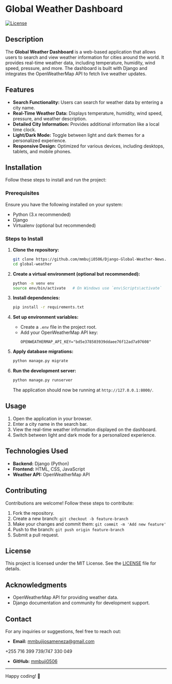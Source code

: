 # Global Weather Dashboard

[![License](https://img.shields.io/badge/License-MIT-blue.svg)](https://opensource.org/licenses/MIT)

## Description

The **Global Weather Dashboard** is a web-based application that allows users to search and view weather information for cities around the world. It provides real-time weather data, including temperature, humidity, wind speed, pressure, and more. The dashboard is built with Django and integrates the OpenWeatherMap API to fetch live weather updates.

## Features

- **Search Functionality:** Users can search for weather data by entering a city name.
- **Real-Time Weather Data:** Displays temperature, humidity, wind speed, pressure, and weather description.
- **Detailed City Information:** Provides additional information like a local time clock.
- **Light/Dark Mode:** Toggle between light and dark themes for a personalized experience.
- **Responsive Design:** Optimized for various devices, including desktops, tablets, and mobile phones.

## Installation

Follow these steps to install and run the project:

### Prerequisites

Ensure you have the following installed on your system:
- Python (3.x recommended)
- Django
- Virtualenv (optional but recommended)

### Steps to Install

1. **Clone the repository:**
   ```bash
   git clone https://github.com/mmbuji0506/Django-Global-Weather-News.git
   cd global-weather
   ```

2. **Create a virtual environment (optional but recommended):**
   ```bash
   python -m venv env
   source env/bin/activate   # On Windows use `env\Scripts\activate`
   ```

3. **Install dependencies:**
   ```bash
   pip install -r requirements.txt
   ```

4. **Set up environment variables:**
   - Create a `.env` file in the project root.
   - Add your OpenWeatherMap API key:
     ```
     OPENWEATHERMAP_API_KEY="bd5e378503939ddaee76f12ad7a97608"
     ```

5. **Apply database migrations:**
   ```bash
   python manage.py migrate
   ```

6. **Run the development server:**
   ```bash
   python manage.py runserver
   ```
   The application should now be running at `http://127.0.0.1:8000/`.

## Usage

1. Open the application in your browser.
2. Enter a city name in the search bar.
3. View the real-time weather information displayed on the dashboard.
4. Switch between light and dark mode for a personalized experience.

## Technologies Used

- **Backend:** Django (Python)
- **Frontend:** HTML, CSS, JavaScript
- **Weather API:** OpenWeatherMap API

## Contributing

Contributions are welcome! Follow these steps to contribute:

1. Fork the repository.
2. Create a new branch: `git checkout -b feature-branch`
3. Make your changes and commit them: `git commit -m 'Add new feature'`
4. Push to the branch: `git push origin feature-branch`
5. Submit a pull request.

## License

This project is licensed under the MIT License. See the [LICENSE](LICENSE) file for details.

## Acknowledgments

- OpenWeatherMap API for providing weather data.
- Django documentation and community for development support.

## Contact

For any inquiries or suggestions, feel free to reach out:

- **Email:** mmbujijosameneza@gmail.com

+255 716 399 739/747 330 049

- **GitHub:** [mmbuji0506](https://github.com/mmbuji0506)

---

Happy coding! 🚀

